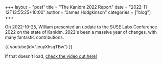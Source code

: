 +++
layout =  "post"
title =  "The Kanidm 2022 Report"
date =  "2022-11-12T13:55:25+10:00"
author =  "James Hodgkinson"
categories =  ["blog"]
+++

On 2022-10-25, William presented an update to the SUSE Labs Conference 2022 on the state of Kanidm.
2022's been a massive year of changes, with many fantastic contributions.

{{ youtube(id="jeuyXhsqTBw") }}

If that doesn't load, [check the video out here!](https://www.youtube.com/watch?v=jeuyXhsqTBw)
